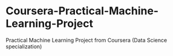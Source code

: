 # Coursera-Practical-Machine-Learning-Project
Practical Machine Learning Project from Coursera (Data Science specialization)
